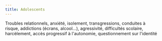 ```yaml
---
title: Adolescents
---
```

Troubles relationnels, anxiété, isolement, transgressions, conduites à risque, addictions (écrans, alcool...), agressivité, difficultés scolaire, harcèlement, accès progressif à l'autonomie, questionnement sur l'identité